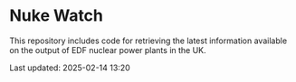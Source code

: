 # Nuke Watch

This repository includes code for retrieving the latest information available on the output of EDF nuclear power plants in the UK.

Last updated: 2025-02-14 13:20